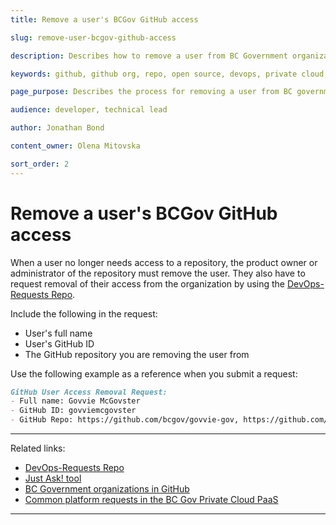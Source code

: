 ```yaml
---
title: Remove a user's BCGov GitHub access

slug: remove-user-bcgov-github-access

description: Describes how to remove a user from BC Government organizations in GitHub.

keywords: github, github org, repo, open source, devops, private cloud, openshift, github enterprise, access removal, remove access, user access

page_purpose: Describes the process for removing a user from BC government organizations in GitHub using the Just Ask! tool.

audience: developer, technical lead

author: Jonathan Bond

content_owner: Olena Mitovska

sort_order: 2
---
```


# Remove a user's BCGov GitHub access

When a user no longer needs access to a repository, the product owner or administrator of the repository must remove the user. They also have to request removal of their access from the organization by using the [DevOps-Requests Repo](https://github.com/BCDevOps/devops-requests).

Include the following in the request:

* User's full name
* User's GitHub ID
* The GitHub repository you are removing the user from

Use the following example as a reference when you submit a request:

```markdown
GitHub User Access Removal Request:
- Full name: Govvie McGovster
- GitHub ID: govviemcgovster
- GitHub Repo: https://github.com/bcgov/govvie-gov, https://github.com/bcgov/govviest-gov
```

---
Related links:

* [DevOps-Requests Repo](https://github.com/BCDevOps/devops-requests)
* [Just Ask! tool](https://just-ask.developer.gov.bc.ca/)
* [BC Government organizations in GitHub](../use-github-in-bcgov/bc-government-organizations-in-github.md)
* [Common platform requests in the BC Gov Private Cloud PaaS](https://cloud.gov.bc.ca/private-cloud/support-and-community/devops-requests-in-the-bc-gov-private-cloud-paas/)

---
